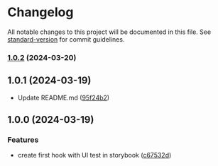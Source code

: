 # Changelog

All notable changes to this project will be documented in this file. See [standard-version](https://github.com/conventional-changelog/standard-version) for commit guidelines.

### [1.0.2](https://github.com/MCesarczyk/react-hooks/compare/v1.0.1...v1.0.2) (2024-03-20)

## 1.0.1 (2024-03-19)

* Update README.md ([95f24b2](https://github.com/MCesarczyk/react-hooks/commit/95f24b2ec0b7a97ec10ff5562ef072d741d2143a))

## 1.0.0 (2024-03-19)


### Features

* create first hook with UI test in storybook ([c67532d](https://github.com/MCesarczyk/react-hooks/commit/c67532d904284bdfa1630b6aac194ca841961888))

